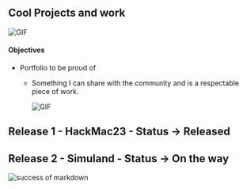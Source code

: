 ## Cool Projects and work

<img align="center" alt="GIF" src="https://media.giphy.com/media/4lsBBIvwGyTo4/giphy.gif" />

#### Objectives 
    
* Portfolio to be proud of
  * Something I can share with the community and is a respectable piece of work.
 
    <img alt="GIF" src="https://media.giphy.com/media/lkK7hFTOp1s4g/giphy.gif" />

## Release 1 - HackMac23 - Status -> Released 
## Release 2 - Simuland - Status -> On the way
 
 

 ![success of markdown][recentaccomplishment]

[recentaccomplishment]:https://github.com/IshaqSiddiqui/Revolutionary/assets/100017925/fb24bd9d-81e6-4537-8709-11360df90bc2







